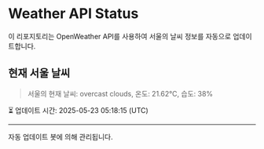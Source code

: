 
# Weather API Status

이 리포지토리는 OpenWeather API를 사용하여 서울의 날씨 정보를 자동으로 업데이트합니다.

## 현재 서울 날씨
> 서울의 현재 날씨: overcast clouds, 온도: 21.62°C, 습도: 38%

⏳ 업데이트 시간: 2025-05-23 05:18:15 (UTC)

---
자동 업데이트 봇에 의해 관리됩니다.
